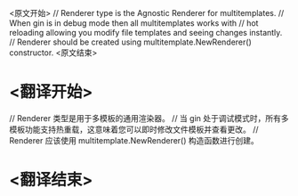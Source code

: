 
<原文开始>
// Renderer type is the Agnostic Renderer for multitemplates.
// When gin is in debug mode then all multitemplates works with
// hot reloading allowing you modify file templates and seeing changes instantly.
// Renderer should be created using multitemplate.NewRenderer() constructor.
<原文结束>

# <翻译开始>
// Renderer 类型是用于多模板的通用渲染器。
// 当 gin 处于调试模式时，所有多模板功能支持热重载，这意味着您可以即时修改文件模板并查看更改。
// Renderer 应该使用 multitemplate.NewRenderer() 构造函数进行创建。
# <翻译结束>


